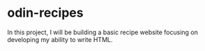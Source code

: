 # odin-recipes

In this project, I will be building a basic recipe website focusing on developing my ability to write HTML. 
